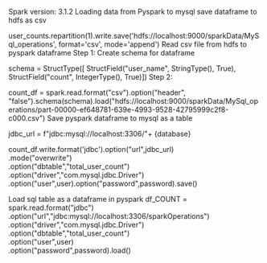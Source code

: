 Spark version: 3.1.2
Loading data from Pyspark to mysql
save dataframe to hdfs as csv

user_counts.repartition(1).write.save('hdfs://localhost:9000/sparkData/MySql_operations', format='csv', mode='append')
Read csv file from hdfs to pyspark dataframe
Step 1:
Create schema for dataframe

schema = StructType([
StructField("user_name", StringType(), True),
StructField("count", IntegerType(), True)])
Step 2:

count_df = spark.read.format("csv").option("header", "false").schema(schema).load("hdfs://localhost:9000/sparkData/MySql_operations/part-00000-ef648781-639e-4993-9528-42795999c2f8-c000.csv")
Save pyspark dataframe to mysql as a table

jdbc_url = f"jdbc:mysql://localhost:3306/"+ {database}

count_df.write.format('jdbc').option("url",jdbc_url) \
    .mode("overwrite") \
    .option("dbtable","total_user_count") \
    .option("driver","com.mysql.jdbc.Driver") \
    .option("user",user).option("password",password).save()
    


Load sql table as a dataframe in pyspark
df_COUNT = spark.read.format("jdbc") \
    .option("url","jdbc:mysql://localhost:3306/sparkOperations") \
    .option("driver","com.mysql.jdbc.Driver") \
    .option("dbtable","total_user_count") \
    .option("user",user) \
    .option("password",password).load()